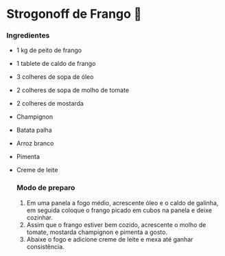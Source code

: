 # Strogonoff de Frango :chicken:

### Ingredientes

- 1 kg de peito  de frango

- 1 tablete de caldo de frango

- 3 colheres de sopa de óleo 

- 2 colheres de sopa de molho de tomate

- 2 colheres de mostarda 

- Champignon 

- Batata palha 

- Arroz branco

- Pimenta

- Creme de leite

  ### Modo de preparo

  1. Em uma panela a fogo médio, acrescente óleo e o caldo de galinha, em seguida coloque o frango picado em cubos na panela e deixe cozinhar.
  2. Assim que o frango estiver bem cozido, acrescente o molho de tomate, mostarda champignon e pimenta a gosto.
  3. Abaixe o fogo e adicione creme de leite e mexa até ganhar consistência.





